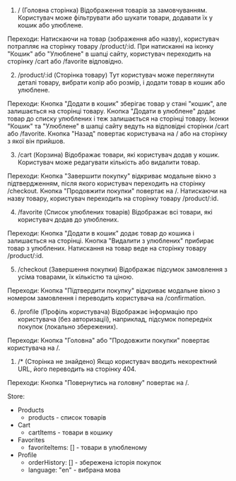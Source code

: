 1. / (Головна сторінка)
Відображення товарів за замовчуванням.
Користувач може фільтрувати або шукати товари, додавати їх у кошик або улюблене.

Переходи:
Натискаючи на товар (зображення або назву), користувач потрапляє на сторінку товару /product/:id.
При натисканні на іконку "Кошик" або "Улюблене" в шапці сайту, користувач переходить на сторінку /cart або /favorite відповідно.

2. /product/:id
(Сторінка товару)
Тут користувач може переглянути деталі товару, вибрати колір або розмір, і додати товар в кошик або улюблене.

Переходи:
Кнопка "Додати в кошик" зберігає товар у стані "кошик", але залишається на сторінці товару.
Кнопка "Додати в улюблене" додає товар до списку улюблених і теж залишається на сторінці товару.
Іконки "Кошик" та "Улюблене" в шапці сайту ведуть на відповідні сторінки /cart або /favorite.
Кнопка "Назад" повертає користувача на / або на сторінку з якої він прийшов.

3. /cart (Корзина)
Відображає товари, які користувач додав у кошик. Користувач може редагувати кількість або видалити товар.

Переходи:
Кнопка "Завершити покупку" відкриває модальне вікно з підтвердженням, після якого користувач переходить на сторінку /checkout.
Кнопка "Продовжити покупки" повертає на /.
Натискаючи на назву товару, користувач переходить на сторінку товару /product/:id.

4. /favorite (Список улюблених товарів)
Відображає всі товари, які користувач додав до улюблених.

Переходи:
Кнопка "Додати в кошик" додає товар до кошика і залишається на сторінці.
Кнопка "Видалити з улюблених" прибирає товар з улюблених.
Натискання на товар веде на сторінку товару /product/:id.

5. /checkout (Завершення покупки)
Відображає підсумок замовлення з усіма товарами, їх кількістю та ціною.

Переходи:
Кнопка "Підтвердити покупку" відкриває модальне вікно з номером замовлення і переводить користувача на /confirmation.

6. /profile (Профіль користувача)
Відображає інформацію про користувача (без авторизації), наприклад, підсумок попередніх покупок (локально збережених).

Переходи:
Кнопка "Головна" або "Продовжити покупки" повертає користувача на /.

1. /* (Сторінка не знайдено)
Якщо користувач вводить некоректний URL, його переводить на сторінку 404.

Переходи:
Кнопка "Повернутись на головну" повертає на /.


Store:
- Products
    - products - список товарів
- Cart
    - cartItems - товари в кошику
- Favorites
    - favoriteItems: [] - товари в улюбленому
- Profile
    - orderHistory: [] - збережена історія покупок
    - language: "en" - вибрана мова
